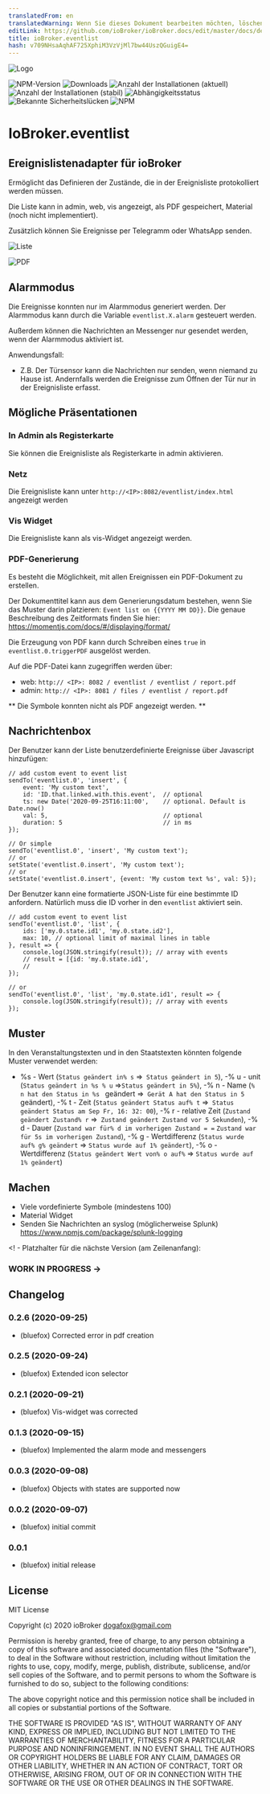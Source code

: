 ```yaml
---
translatedFrom: en
translatedWarning: Wenn Sie dieses Dokument bearbeiten möchten, löschen Sie bitte das Feld "translationsFrom". Andernfalls wird dieses Dokument automatisch erneut übersetzt
editLink: https://github.com/ioBroker/ioBroker.docs/edit/master/docs/de/adapterref/iobroker.eventlist/README.md
title: ioBroker.eventlist
hash: v709NHsaAqhAF725XphiM3VzVjMl7bw44UszQGuigE4=
---
```

![Logo](../../../en/adapterref/iobroker.eventlist/admin/eventlist.png)

![NPM-Version](http://img.shields.io/npm/v/iobroker.eventlist.svg)
![Downloads](https://img.shields.io/npm/dm/iobroker.eventlist.svg)
![Anzahl der Installationen (aktuell)](http://iobroker.live/badges/eventlist-installed.svg)
![Anzahl der Installationen (stabil)](http://iobroker.live/badges/eventlist-stable.svg)
![Abhängigkeitsstatus](https://img.shields.io/david/bluefox/iobroker.eventlist.svg)
![Bekannte Sicherheitslücken](https://snyk.io/test/github/bluefox/ioBroker.eventlist/badge.svg)
![NPM](https://nodei.co/npm/iobroker.eventlist.png?downloads=true)

# IoBroker.eventlist
## Ereignislistenadapter für ioBroker
Ermöglicht das Definieren der Zustände, die in der Ereignisliste protokolliert werden müssen.

Die Liste kann in admin, web, vis angezeigt, als PDF gespeichert, Material (noch nicht implementiert).

Zusätzlich können Sie Ereignisse per Telegramm oder WhatsApp senden.

![Liste](../../../en/adapterref/iobroker.eventlist/img/list.png)

![PDF](../../../en/adapterref/iobroker.eventlist/img/pdf.png)

## Alarmmodus
Die Ereignisse konnten nur im Alarmmodus generiert werden.
Der Alarmmodus kann durch die Variable `eventlist.X.alarm` gesteuert werden.

Außerdem können die Nachrichten an Messenger nur gesendet werden, wenn der Alarmmodus aktiviert ist.

Anwendungsfall:

- Z.B. Der Türsensor kann die Nachrichten nur senden, wenn niemand zu Hause ist. Andernfalls werden die Ereignisse zum Öffnen der Tür nur in der Ereignisliste erfasst.

## Mögliche Präsentationen
### In Admin als Registerkarte
Sie können die Ereignisliste als Registerkarte in admin aktivieren.

### Netz
Die Ereignisliste kann unter `http://<IP>:8082/eventlist/index.html` angezeigt werden

### Vis Widget
Die Ereignisliste kann als vis-Widget angezeigt werden.

### PDF-Generierung
Es besteht die Möglichkeit, mit allen Ereignissen ein PDF-Dokument zu erstellen.

Der Dokumenttitel kann aus dem Generierungsdatum bestehen, wenn Sie das Muster darin platzieren: `Event list on {{YYYY MM DD}}`.
Die genaue Beschreibung des Zeitformats finden Sie hier: https://momentjs.com/docs/#/displaying/format/

Die Erzeugung von PDF kann durch Schreiben eines `true` in `eventlist.0.triggerPDF` ausgelöst werden.

Auf die PDF-Datei kann zugegriffen werden über:

- web: `http:// <IP>: 8082 / eventlist / eventlist / report.pdf`
- admin: `http:// <IP>: 8081 / files / eventlist / report.pdf`

** Die Symbole konnten nicht als PDF angezeigt werden. **

## Nachrichtenbox
Der Benutzer kann der Liste benutzerdefinierte Ereignisse über Javascript hinzufügen:

```
// add custom event to event list
sendTo('eventlist.0', 'insert', {
    event: 'My custom text',
    id: 'ID.that.linked.with.this.event',  // optional
    ts: new Date('2020-09-25T16:11:00',    // optional. Default is Date.now()
    val: 5,                                // optional
    duration: 5                            // in ms
});

// Or simple
sendTo('eventlist.0', 'insert', 'My custom text');
// or
setState('eventlist.0.insert', 'My custom text');
// or
setState('eventlist.0.insert', {event: 'My custom text %s', val: 5});
```

Der Benutzer kann eine formatierte JSON-Liste für eine bestimmte ID anfordern. Natürlich muss die ID vorher in den `eventlist` aktiviert sein.

```
// add custom event to event list
sendTo('eventlist.0', 'list', {
    ids: ['my.0.state.id1', 'my.0.state.id2'],
    max: 10, // optional limit of maximal lines in table
}, result => {
    console.log(JSON.stringify(result)); // array with events
    // result = [{id: 'my.0.state.id1',
    //
});

// or
sendTo('eventlist.0', 'list', 'my.0.state.id1', result => {
    console.log(JSON.stringify(result)); // array with events
});
```

## Muster
In den Veranstaltungstexten und in den Staatstexten könnten folgende Muster verwendet werden:

- %s  - Wert (`Status geändert in% s` =>` Status geändert in 5`),
-% u - unit (`Status geändert in %s % u` =>` Status geändert in 5% `),
-% n - Name (`% n hat den Status in %s ` geändert =>` Gerät A hat den Status in 5` geändert),
-% t - Zeit (`Status geändert Status auf% t` =>` Status geändert Status am Sep Fr, 16: 32: 00`),
-% r - relative Zeit (`Zustand geändert Zustand% r` =>` Zustand geändert Zustand vor 5 Sekunden`),
-% d - Dauer (`Zustand war für% d im vorherigen Zustand = =` `Zustand war für 5s im vorherigen Zustand`),
-% g - Wertdifferenz (`Status wurde auf% g% geändert` => `Status wurde auf 1% geändert`),
-% o - Wertdifferenz (`Status geändert Wert von% o auf%` => `Status wurde auf 1% geändert`)

## Machen
- Viele vordefinierte Symbole (mindestens 100)
- Material Widget
- Senden Sie Nachrichten an syslog (möglicherweise Splunk) https://www.npmjs.com/package/splunk-logging

<! - Platzhalter für die nächste Version (am Zeilenanfang):

### __WORK IN PROGRESS__ ->

## Changelog
### 0.2.6 (2020-09-25)
* (bluefox) Corrected error in pdf creation  

### 0.2.5 (2020-09-24)
* (bluefox) Extended icon selector 
 
### 0.2.1 (2020-09-21)
* (bluefox) Vis-widget was corrected 

### 0.1.3 (2020-09-15)
* (bluefox) Implemented the alarm mode and messengers 

### 0.0.3 (2020-09-08)
* (bluefox) Objects with states are supported now 

### 0.0.2 (2020-09-07)
* (bluefox) initial commit

### 0.0.1
* (bluefox) initial release

## License
MIT License

Copyright (c) 2020 ioBroker <dogafox@gmail.com>

Permission is hereby granted, free of charge, to any person obtaining a copy
of this software and associated documentation files (the "Software"), to deal
in the Software without restriction, including without limitation the rights
to use, copy, modify, merge, publish, distribute, sublicense, and/or sell
copies of the Software, and to permit persons to whom the Software is
furnished to do so, subject to the following conditions:

The above copyright notice and this permission notice shall be included in all
copies or substantial portions of the Software.

THE SOFTWARE IS PROVIDED "AS IS", WITHOUT WARRANTY OF ANY KIND, EXPRESS OR
IMPLIED, INCLUDING BUT NOT LIMITED TO THE WARRANTIES OF MERCHANTABILITY,
FITNESS FOR A PARTICULAR PURPOSE AND NONINFRINGEMENT. IN NO EVENT SHALL THE
AUTHORS OR COPYRIGHT HOLDERS BE LIABLE FOR ANY CLAIM, DAMAGES OR OTHER
LIABILITY, WHETHER IN AN ACTION OF CONTRACT, TORT OR OTHERWISE, ARISING FROM,
OUT OF OR IN CONNECTION WITH THE SOFTWARE OR THE USE OR OTHER DEALINGS IN THE
SOFTWARE.
